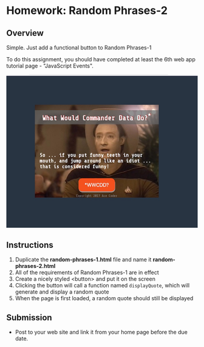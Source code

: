 # Homework: Random Phrases-2

## Overview
Simple. Just add a functional button to Random Phrases-1

To do this assignment, you should have completed at least the 6th web app tutorial page - "JavaScript Events".

![Web Page](_images/random-phrases-2-done.jpg)

## Instructions
1. Duplicate the **random-phrases-1.html** file and name it **random-phrases-2.html**
1. All of the requirements of Random Phrases-1 are in effect
1. Create a nicely styled &lt;button> and put it on the screen
1. Clicking the button will call a function named `displayQuote`, which will generate and display a random quote
1. When the page is first loaded, a random quote should still be displayed

## Submission
- Post to your web site and link it from your home page before the due date.
